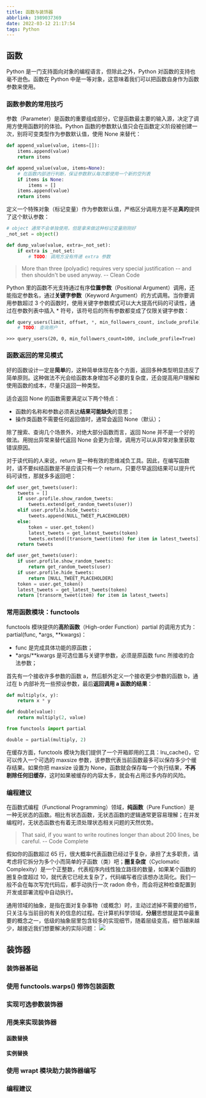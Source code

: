 ```yaml
---
title: 函数与装饰器
abbrlink: 1989037369
date: 2022-03-12 21:17:54
tags: Python
---
```

## 函数
Python 是一门支持面向对象的编程语言，但除此之外，Python 对函数的支持也毫不逊色。函数在 Python 中是一等对象，这意味着我们可以把函数自身作为函数参数来使用。

### 函数参数的常用技巧
参数（Parameter）是函数的重要组成部分，它是函数最主要的输入源，决定了调用方使用函数时的体验。Python 函数的参数默认值只会在函数定义阶段被创建一次，别将可变类型作为参数默认值，使用 None 来替代：
```python
def append_value(value, items=[]):
    items.append(value)
    return items
```
```python
def append_value(value, items=None):
    # 在函数内部进行判断，保证参数默认每次都使用一个新的空列表
    if items is None:
        items = []
    items.append(value)
    return items
```

定义一个特殊对象（标记变量）作为参数默认值，严格区分调用方是不是**真的**提供了这个默认参数：
```python
# object 通常不会单独使用，但是拿来做这种标记变量刚刚好
_not_set = object()

def dump_value(value, extra=_not_set):
    if extra is _not_set:
        # TODO: 调用方没有传递 extra 参数
```
<!--more-->
> More than three (polyadic) requires very special justification \-\- and then shouldn't be used anyway.
\-\- Clean Code

Python 里的函数不光支持通过有序**位置参数**（Positional Argument）调用，还能指定参数名，通过**关键字参数**（Keyword Argument）的方式调用。当你要调用参数超过 3 个的函数时，使用关键字参数模式可以大大提高代码的可读性，通过在参数列表中插入 * 符号，该符号后的所有参数都变成了仅限关键字参数：
```python
def query_users(limit, offset, *, min_followers_count, include_profile):
    # TODO: 查询用户
```
```text
>>> query_users(20, 0, min_followers_count=100, include_profile=True)
```

### 函数返回的常见模式
好的函数设计一定是**简单**的，这种简单体现在各个方面，返回多种类型明显违反了简单原则。这种做法不光会给函数本身增加不必要的复杂度，还会提高用户理解和使用函数的成本，尽量只返回一种类型。

适合返回 None 的函数需要满足以下两个特点：
- 函数的名称和参数必须表达**结果可能缺失**的意思；
- 操作类函数不需要任何返回值时，通常会返回 None（默认）；

除了搜索、查询几个场景外，对绝大部分函数而言，返回 None 并不是一个好的做法。用抛出异常来替代返回 None 会更为合理，调用方可以从异常对象里获取错误原因。

对于读代码的人来说，return 是一种有效的思维减负工具。因此，在编写函数时，请不要纠结函数是不是应该只有一个 return，只要尽早返回结果可以提升代码可读性，那就多多返回吧：
```python
def user_get_tweets(user):
    tweets = []
    if user.profile.show_random_tweets:
        tweets.extend(get_random_tweets(user))
    elif user.profile.hide_tweets:
        tweets.append(NULL_TWEET_PLACEHOLDER)
    else:
        token = user.get_token()
        latest_tweets = get_latest_tweets(token)
        tweets.extend([transorm_tweet(item) for item in latest_tweets])
    return tweets
```
```python
def user_get_tweets(user):
    if user.profile.show_random_tweets:
        return get_random_tweets(user)
    if user.profile.hide_tweets:
        return [NULL_TWEET_PLACEHOLDER]
    token = user.get_token()
    latest_tweets = get_latest_tweets(token)
    return [transorm_tweet(item) for item in latest_tweets]
```

### 常用函数模块：functools
functools 模块提供的**高阶函数**（High-order Function）partial 的调用方式为：partial(func, \*args, \*\*kwargs)：
- func 是完成具体功能的原函数；
- \*args/\*\*kwargs 是可选位置与关键字参数，必须是原函数 func 所接收的合法参数；

首先有一个接收许多参数的函数 a，然后额外定义一个接收更少参数的函数 b，通过在 b 内部补充一些预设参数，最后**返回调用 a 函数的结果**：
```python
def multiply(x, y):
    return x * y

def double(value):
    return multiply(2, value)
```
```python
from functools import partial

double = partial(multiply, 2)
```

在缓存方面，functools 模块为我们提供了一个开箱即用的工具：lru_cache()，它可以传入一个可选的 maxsize 参数，该参数代表当前函数最多可以保存多少个缓存结果。如果你把 maxsize 设置为 None，函数就会保存每一个执行结果，**不再剔除任何旧缓存**，这时如果被缓存的内容太多，就会有占用过多内存的风险。

### 编程建议
在函数式编程（Functional Programming）领域，**纯函数**（Pure Function）是一种无状态的函数。相比有状态函数，无状态函数的逻辑通常更容易理解；在并发编程时，无状态函数也有着无须处理状态相关问题的天然优势。

> That said, if you want to write routines longer than about 200 lines, be careful.
\-\- Code Complete

假如你的函数超过 65 行，很大概率代表函数已经过于复杂，承担了太多职责，请考虑将它拆分为多个小而简单的子函数（类）吧；**圈复杂度**（Cyclomatic Complexity）是一个正整数，代表程序内线性独立路径的数量，如果某个函数的圈复杂度超过 10，就代表它已经太复杂了，代码编写者应该想办法简化。我们一般不会在每次写完代码后，都手动执行一次 radon 命令，而会将这种检查配置到开发或部署流程中自动执行。

通用领域的抽象，是指在面对复杂事物（或概念）时，主动过滤掉不需要的细节，只关注与当前目的有关的信息的过程。在计算机科学领域，**分层**思想就是其中最重要的概念之一，低级的抽象层里包含较多的实现细节，随着层级变高，细节越来越少，越接近我们想要解决的实际问题：
![](https://raw.githubusercontent.com/necusjz/p/master/Python/craftsman/1.png)

## 装饰器

### 装饰器基础

### 使用 functools.warps() 修饰包装函数

### 实现可选参数装饰器

### 用类来实现装饰器

#### 函数替换

#### 实例替换

### 使用 wrapt 模块助力装饰器编写

### 编程建议
